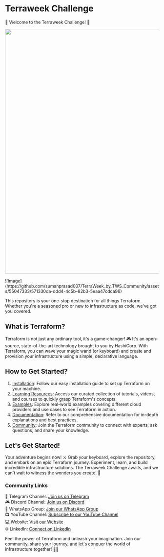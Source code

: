 # Terraweek Challenge

🚀 Welcome to the Terraweek Challenge! 🚀

<p align="center">
  <img align="center" src="https://github.com/LondheShubham153/TerraWeek/blob/main/assets/Terraform_background.jpg" width="800">
</p>
![image](https://github.com/sumanprasad007/TerraWeek_by_TWS_Community/assets/55047333/571330da-ddd4-4c5b-82b3-5eaa47cdca96)

This repository is your one-stop destination for all things Terraform. Whether you're a seasoned pro or new to infrastructure as code, we've got you covered.

## What is Terraform?

Terraform is not just any ordinary tool, it's a game-changer! 🎮 It's an open-source, state-of-the-art technology brought to you by HashiCorp. With Terraform, you can wave your magic wand (or keyboard) and create and provision your infrastructure using a simple, declarative language.

## How to Get Started?

1. [Installation](https://karenngugi.hashnode.dev/installing-terraform-on-ubuntu-2204): Follow our easy installation guide to set up Terraform on your machine.
2. [Learning Resources](https://www.youtube.com/@TrainWithShubham): Access our curated collection of tutorials, videos, and courses to quickly grasp Terraform's concepts.
3. [Examples](https://github.com/hashicorp/terraform.git): Explore real-world examples covering different cloud providers and use cases to see Terraform in action.
4. [Documentation](https://registry.terraform.io/): Refer to our comprehensive documentation for in-depth explanations and best practices.
5. [Community](https://t.me/trainwithshubham): Join the Terraform community to connect with experts, ask questions, and share your knowledge.


## Let's Get Started!

Your adventure begins now! ⚔️ Grab your keyboard, explore the repository, and embark on an epic Terraform journey. Experiment, learn, and build incredible infrastructure solutions. The Terraweek Challenge awaits, and we can't wait to witness the wonders you create! 🎉

### Community Links

📢 Telegram Channel: [Join us on Telegram](https://t.me/trainwithshubham)  
🎮 Discord Channel: [Join us on Discord](https://discord.gg/hs3Pmc5F)  
📱  WhatsApp Group: [Join our WhatsApp Group](https://chat.whatsapp.com/FvRlAAZVxUhCUSZ0Y1s7KY)  
📺 YouTube Channel: [Subscribe to our YouTube Channel](https://www.youtube.com/@TrainWithShubham)  
💻 Website: [Visit our Website](https://www.trainwithshubham.com/)  
🌐 LinkedIn: [Connect on LinkedIn](https://www.linkedin.com/in/shubhamlondhe1996/)

Feel the power of Terraform and unleash your imagination. Join our community, share your journey, and let's conquer the world of infrastructure together! 💪✨
